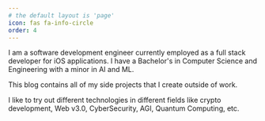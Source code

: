```yaml
---
# the default layout is 'page'
icon: fas fa-info-circle
order: 4
---
```


I am a software development engineer currently employed as a full stack developer for iOS applications. I have a Bachelor's in Computer Science and Engineering with a minor in AI and ML.
<br>

This blog contains all of my side projects that I create outside of work.
<br>

I like to try out different technologies in different fields like crypto development, Web v3.0, CyberSecurity, AGI, Quantum Computing, etc.
